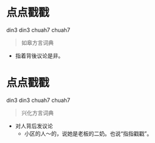 # 点点戳戳
din3 din3 chuah7 chuah7
> 如皋方言词典
- 指着背後议论是非。

# 点点戳戳
din3 din3 chuah7 chuah7
> 兴化方言词典
- 对人背后发议论
  - 小区的人～的，说她是老板的二奶。也说“指指戳戳”。
